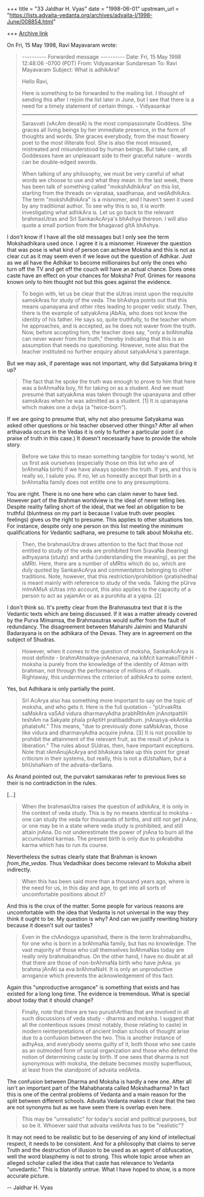 +++
title = "33 Jaldhar H. Vyas"
date = "1998-06-01"
upstream_url = "https://lists.advaita-vedanta.org/archives/advaita-l/1998-June/008854.html"

+++
[Archive link](https://lists.advaita-vedanta.org/archives/advaita-l/1998-June/008854.html)

On Fri, 15 May 1998, Ravi Mayavaram wrote:

> ---------- Forwarded message ----------
> Date: Fri, 15 May 1998 12:48:06 -0700 (PDT)
> From: Vidyasankar Sundaresan <vidya at cco.caltech.edu>
> To: Ravi Mayavaram <msr at reddy20.tamu.edu>
> Subject: What is adhikAra?
>
>
> Hello Ravi,
>
> Here is something to be forwarded to the mailing list. I thought of
> sending this after I rejoin the list later in June, but I see that there
> is a need for a timely statement of certain things. - Vidyasankar
>
> ---------------------------------------------------------------------------
> Sarasvati (vAcAm devatA) is the most compassionate Goddess. She graces all
> living beings by her immediate presence, in the form of thoughts and
> words. She graces everybody, from the most flowery poet to the most
> illiterate fool. She is also the most misused, mistreated and
> misunderstood by human beings. But take care, all Goddesses have an
> unpleasant side to their graceful nature - words can be double-edged
> swords.
>
> When talking of any philosophy, we must be very careful of what words we
> choose to use and what they mean. In the last week, there has been talk of
> something called "mokshAdhikAra" on this list, starting from the threads
> on viprataa, saadhanaa, and vedAdhikAra. The term "mokshAdhikAra" is a
> misnomer, and I haven't seen it used by any traditional author. To see why
> this is so, it is worth investigating what adhikAra is. Let us go back to
> the relevant brahmasUtras and SrI SankarAcArya's bhAshya thereon. I will
> also quote a small portion from the bhagavad gItA bhAshya.
>

I don't know if I have all the old messages but I only see the term
Mokshadhikara used once.  I agree it is a misnomer.  However the question
that was pose is what kind of person can achieve Moksha and this is not as
clear cut as it may seem even if we leave out the question of Adhikar.
Just as we all have the Adhikar to become millionaires but only the ones
who turn off the TV and get off the couch will have an actual chance.
Does ones caste have an effect on your chances for Moksha?  Prof. Grimes
for reasons known only to him thought not but this goes against the
evidence.

> To begin with, let us be clear that the sUtras insist upon the
> requisite samskAras for study of the veda. The bhAshya points out that
> this means upanayana and other rites leading to proper vedic study.
> Then, there is the example of satyakAma jAbAla, who does not know the
> identity of his father. He says so, quite truthfully, to the teacher
> whom he approaches, and is accepted, as he does not waver from the
> truth. Now, before accepting him, the teacher does say, "only a
> brAhmaNa can never waver from the truth," thereby indicating that this
> is an assumption that needs no questioning. However, note also that
> the teacher instituted no further enquiry about satyakAma's parentage.

But we may ask, if parentage was not important, why did Satyakama bring it
up?

> The fact that he spoke the truth was enough to prove to him that here
> was a brAhmaNa boy, fit for taking on as a student. And we must
> presume that satyakAma was taken through the upanayana and other
> samskAras when he was admitted as a student. [1] It is upanayana which
> makes one a dvija (a "twice-born").

If we are going to presume that, why not also presume Satyakama was asked
other questions or his teacher observed other things?  After all when
arthavada occurs in the Vedas it is only to further a particular point
(i.e praise of truth in this case.)  It doesn't necessarily have to
provide the whole story.

> Before we take this to mean
> something tangible for today's world, let us first ask ourselves
> (especially those on this list who are of brAhmaNa birth) if we have
> always spoken the truth. If yes, and this is really so, I salute you.
> If no, let us honestly accept that birth in a brAhmaNa family does not
> entitle one to any presumptions.
>

You are right.  There is no one here who can claim never to have lied.
However part of the Brahman worldview is the ideal of never telling lies.
Despite reality falling short of the ideal, that we feel an obligation to
be truthful (bluntness on my part is because I value truth over peoples
feelings) gives us the right to presume.  This applies to other situations
too.  For instance, despite only one person on this list meeting the
minimum qualifications for Vedantic sadhana, we presume to talk about
Moksha etc.

> Then, the brahmasUtra draws attention to the fact that those not entitled
> to study of the veda are prohibited from SravaNa (hearing) adhyayana
> (study) and artha (understanding the meaning), as per the sMRti. Here,
> there are a number of sMRtis which do so, which are duly quoted by
> SankarAcArya and commentators belonging to other traditions. Note,
> however, that this restriction/prohibition (pratishedha) is meant mainly
> with reference to study of the veda. Taking the pUrva mImAMsA sUtras into
> account, this also applies to the capacity of a person to act as yajamAn
> or as a purohita at a yajna. [2]

I don't think so.  It's pretty clear from the Brahmasutra text that it is
the Vedantic texts which are being discussed.  If it was a matter already
covered by the Purva Mimamsa, the Brahmasutras would suffer from the fault
of redundancy.  The disagreement between Maharshi Jaimini and Maharshi
Badarayana is on the adhikara of the Devas.  They are in agreement on the
subject of Shudras.

> However, when it comes to the question
> of moksha, SankarAcArya is most definite - brahmAtmaikya-jnAnenaiva, na
> kiMcit karmakoTibhiH - moksha is purely from the knowledge of the identity
> of Atman with brahman, not through the performance of millions of rituals.
> Rightaway, this undermines the criterion of adhikAra to some extent.
>

Yes, but Adhikara is only partially the point.

> SrI AcArya also has something more important to say on the topic of
> moksha, and who gets it. Here is the full quotation - "pUrvakRta saMskAra
> vaSAd vidura dharmavyAdha prabhRtInAm jnAnotpattiH teshAm na Sakyate phala
> prAptiH pratibaddhum. jnAnasya-ekAntika phalatvAt." This means, "due to
> previously done saMskAras, those like vidura and dharmavyAdha acquire
> jnAna. [3] It is not possible to prohibit the attainment of the relevant
> fruit, as the result of jnAna is liberation." The rules about SUdras,
> then, have important exceptions. Note that rAmAnujAcArya and bhAskara take
> up this point for great criticism in their systems, but really, this is
> not a dUshaNam, but a bhUshaNam of the advaita-darSana.
>

As Anand pointed out, the purvakrt samskaras refer to previous lives so
their is no contradiction in the rules.

[...]

> When the brahmasUtra raises the question of adhikAra, it is only
> in the context of veda study. This is by no means identical to moksha -
> one can study the veda for thousands of births, and still not get jnAna;
> or one may be in a state where veda study is prohibited, and still attain
> jnAna. Do not underestimate the power of jnAna to burn all the accumulated
> karmas. The present birth is only due to prArabdha karma which has to run
> its course.
>

Nevertheless the sutras clearly state that Brahman is known
_from_the_vedas_.  Thus Vedadhikar does become relevant to Moksha albeit
indirectly.

> When this has been said more than a thousand years ago, where is the need
> for us, in this day and age, to get into all sorts of uncomfortable
> positions about it?

And this is the crux of the matter.  Some people for various reasons are
uncomfortable with the idea that Vedanta is not universal in the way they
think it ought to be.  My question is why?  And can we justify rewriting
history because it doesn't suit our tastes?

> Even in the chAndogya upanishad, there is the term
> brahmabandhu, for one who is born in a brAhmaNa family, but has no
> knowledge. The vast majority of those who call themselves brAhmaNas today
> are really only brahmabandhus. On the other hand, I have no doubt at all
> that there are those of non-brAhmaNa birth who have jnAna. yo brahma
> jAnAti sa eva brAhmaNaH. It is only an unproductive arrogance which
> prevents the acknowledgement of this fact.

Again this "unproductive arrogance" is something that exists and has
existed for a long long time.  The evidence is tremendous.  What is
special about today that it should change?

>
> Finally, note that there are two purushArthas that are involved in all
> such discussions of veda study - dharma and moksha. I suggest that all the
> contentious issues (most notably, those relating to caste) in modern
> reinterpretations of ancient Indian schools of thought arise due to a
> confusion between the two. This is another instance of adhyAsa, and
> everybody seems guilty of it, both those who see caste as an outmoded form
> of social organization and those who defend the notion of determining
> caste by birth. If one sees that dharma is not synonymous with moksha, the
> debate becomes mostly superfluous, at least from the standpoint of advaita
> vedAnta.

The confusion between Dharma and Moksha is hardly a new one.  After all
isn't an important part of the Mahabharata called Mokshadharma?  In fact
this is one of the central problems of Vedanta and a main reason for the
split between different schools.  Advaita Vedanta makes it clear that the
two are not synonyms but as we have seen there is overlap even here.

> This may be "unrealistic" for today's social and political
> purposes, but so be it. Whoever said that advaita vedAnta has to be
> "realistic"?
>

It may not need to be realistic but to be deserving of any kind of
intellectual respect, it needs to be consistent.  And for a philosophy
that claims to serve Truth and the destruction of illusion to be used
as an agent of obfuscation, well the word blasphemy is not to strong.
This whole topic arose when an alleged scholar called the idea that caste
has relevance to Vedanta "unvedantic."  This is blatantly untrue.  What I
have hoped to show, is a more accurate picture.

--
Jaldhar H. Vyas <jaldhar at braincells.com>


